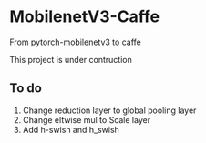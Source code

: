 # MobilenetV3-Caffe
From pytorch-mobilenetv3 to caffe

This project is under contruction

## To do 

1. Change reduction layer to global pooling layer
2. Change eltwise mul to Scale layer
3. Add h-swish and h_swish 
